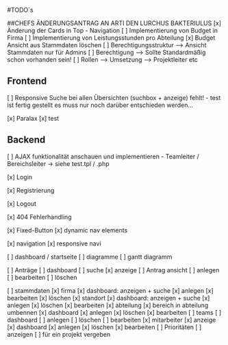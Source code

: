 #TODO´s 

##CHEFS ÄNDERUNGSANTRAG AN ARTI DEN LURCHUS BAKTERIULUS
[x] Änderung der Cards in Top - Navigation
[ ] Implementierung von Budget in Firma
[ ] Implementierung von Leistungsstunden pro Abteilung
[x] Budget Ansicht aus Stammdaten löschen
[ ] Berechtigungsstruktur --> Ansicht Stammdaten nur für Admins
[ ] Berechtigung --> Sollte Standardmäßig schon vorhanden sein!
[ ] Rollen --> Umsetzung --> Projektleiter etc

## Frontend

[ ] Responsive Suche bei allen Übersichten (suchbox + anzeige) fehlt!
    - test ist fertig gestellt es muss nur noch darüber entschieden werden...

[x] Paralax
    [x] test

## Backend

[ ] AJAX funktionalität anschauen und implementieren
    - Teamleiter / Bereichsleiter -> siehe test.tpl / .php

[x] Login

[x] Registrierung

[x] Logout

[x] 404 Fehlerhandling

[x] Fixed-Button
    [x] dynamic nav elements

[x] navigation
    [x] responsive navi

[ ] dashboard / startseite
    [ ] diagramme
    [ ] gantt diagramm

[ ] Anträge
    [ ] dashboard
        [ ] suche
        [x] anzeige
    [ ] Antrag ansicht
    [ ] anlegen
    [ ] bearbeiten
    [ ] löschen

[ ] stammdaten
    [x] firma
        [x] dashboard: anzeigen + suche
        [x] anlegen
        [x] bearbeiten
        [x] löschen
    [x] standort
        [x] dashboard: anzeigen + suche
        [x] anlegen
        [x] löschen
        [x] bearbeiten
    [x] abteilung
        [x] bereich in abteilung umbennen
        [x] dashboard
        [x] anlegen
        [x] löschen
        [x] bearbeiten
    [ ] teams
        [ ] dashboard
        [ ] anlegen
        [ ] löschen
        [ ] bearbeiten
    [x] mitarbeiter
        [x] anzeige
        [x] dashboard 
        [x] anlegen
        [x] löschen
        [x] bearbeiten
    [ ] Prioritäten
        [ ] anzeigen
        [ ] für ein projekt vergeben